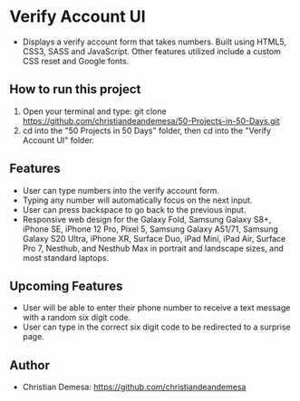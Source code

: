 # Verify Account UI

-   Displays a verify account form that takes numbers. Built using HTML5, CSS3, SASS and JavaScript. Other features utilized include a custom CSS reset and Google fonts.

## How to run this project

1. Open your terminal and type: git clone https://github.com/christiandeandemesa/50-Projects-in-50-Days.git
2. cd into the "50 Projects in 50 Days" folder, then cd into the "Verify Account UI" folder.

## Features

-   User can type numbers into the verify account form.
-   Typing any number will automatically focus on the next input.
-   User can press backspace to go back to the previous input.
-   Responsive web design for the Galaxy Fold, Samsung Galaxy S8+, iPhone SE, iPhone 12 Pro, Pixel 5, Samsung Galaxy A51/71, Samsung Galaxy S20 Ultra, iPhone XR, Surface Duo, iPad Mini, iPad Air, Surface Pro 7, Nesthub, and Nesthub Max in portrait and landscape sizes, and most standard laptops.

## Upcoming Features

-   User will be able to enter their phone number to receive a text message with a random six digit code.
-   User can type in the correct six digit code to be redirected to a surprise page.

## Author

-   Christian Demesa: https://github.com/christiandeandemesa
